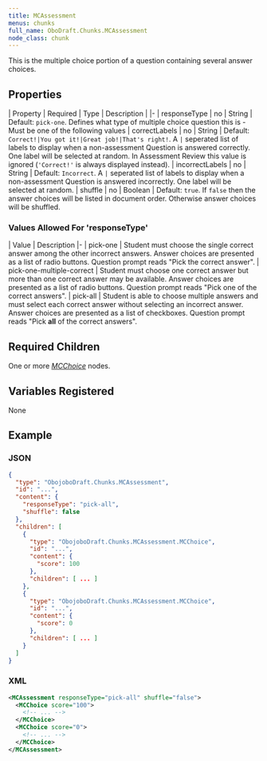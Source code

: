 ```yaml
---
title: MCAssessment
menus: chunks
full_name: OboDraft.Chunks.MCAssessment
node_class: chunk
---
```

This is the multiple choice portion of a question containing several answer choices.

## Properties

| Property | Required | Type | Description |
|-
| responseType | no | String | Default: `pick-one`.  Defines what type of multiple choice question this is - Must be one of the following values
| correctLabels | no | String | Default: `Correct!|You got it!|Great job!|That's right!`. A `|` seperated list of labels to display when a non-assessment Question is answered correctly. One label will be selected at random. In Assessment Review this value is ignored (`'Correct!'` is always displayed instead).
| incorrectLabels | no | String | Default: `Incorrect`. A `|` seperated list of labels to display when a non-assessment Question is answered incorrectly. One label will be selected at random.
| shuffle | no | Boolean | Default: `true`. If `false` then the answer choices will be listed in document order. Otherwise answer choices will be shuffled.


### Values Allowed For 'responseType'

| Value | Description
|-
| pick-one | Student must choose the single correct answer among the other incorrect answers. Answer choices are presented as a list of radio buttons. Question prompt reads "Pick the correct answer".
| pick-one-multiple-correct | Student must choose one correct answer but more than one correct answer may be available. Answer choices are presented as a list of radio buttons. Question prompt reads "Pick one of the correct answers".
| pick-all | Student is able to choose multiple answers and must select each correct answer without selecting an incorrect answer. Answer choices are presented as a list of checkboxes. Question prompt reads "Pick **all** of the correct answers".

## Required Children

One or more [*MCChoice*](mcchoice.html) nodes.

## Variables Registered

None


## Example

### JSON

```json
{
  "type": "ObojoboDraft.Chunks.MCAssessment",
  "id": "...",
  "content": {
    "responseType": "pick-all",
    "shuffle": false
  },
  "children": [
    {
      "type": "ObojoboDraft.Chunks.MCAssessment.MCChoice",
      "id": "...",
      "content": {
        "score": 100
      },
      "children": [ ... ]
    },
    {
      "type": "ObojoboDraft.Chunks.MCAssessment.MCChoice",
      "id": "...",
      "content": {
        "score": 0
      },
      "children": [ ... ]
    }
  ]
}
```

### XML

```xml
<MCAssessment responseType="pick-all" shuffle="false">
  <MCChoice score="100">
    <!-- ... -->
  </MCChoice>
  <MCChoice score="0">
    <!-- ... -->
  </MCChoice>
</MCAssessment>
```

